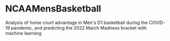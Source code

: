 # NCAAMensBasketball
Analysis of home court advantage in Men's D1 basketball during the COVID-19 pandemic, and predicting the 2022 March Madness bracket with machine learning
